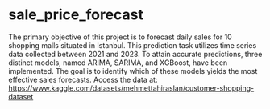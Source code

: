 # sale_price_forecast
The primary objective of this project is to forecast daily sales for 10 shopping malls situated in Istanbul. This prediction task utilizes time series data collected between 2021 and 2023. To attain accurate predictions, three distinct models, named ARIMA, SARIMA, and XGBoost, have been implemented. The goal is to identify which of these models yields the most effective sales forecasts.
Access the data at:
https://www.kaggle.com/datasets/mehmettahiraslan/customer-shopping-dataset
